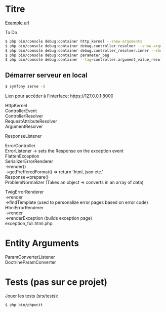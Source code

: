 # Titre
[Example url][1]

To Do
```bash
$ php bin/console debug:container http_kernel --show-arguments
$ php bin/console debug:container debug.controller_resolver --show-arguments
$ php bin/console debug:container debug.controller_resolver.inner --show-arguments
$ php bin/console debug:container parameter_bag
$ php bin/console debug:container --tag=controller.argument_value_resolver
```

## Démarrer serveur en local
```bash
$ symfony serve -d
```
Lien pour accéder à l'interface: https://127.0.0.1:8000

HttpKernel  
ControllerEvent  
ControllerResolver  
RequestAttributeResolver  
ArgumentResolver  

ResponseListener

ErrorController  
ErrorListener -> sets the Response on the exception event  
FlattenException  
SerializerErrorRenderer  
    ->render()  
    ->getPrefferedFormat() => return 'html, json etc.'  
Response->prepare()  
ProblemNormalizer (Takes an object => converts in an array of data)

TwigErrorRenderer  
    ->render  
    ->findTemplate (used to personalize error pages based on error code)
HtmlErrorRenderer  
    ->render  
    ->renderException (builds exception page)  
exception_full.html.php

# Entity Arguments
ParamConverterListener  
DoctrineParamConverter  


# Tests (pas sur ce projet)
Jouer les tests (srs/tests):

```bash
$ php bin/phpunit
```

[1]: https://example.com